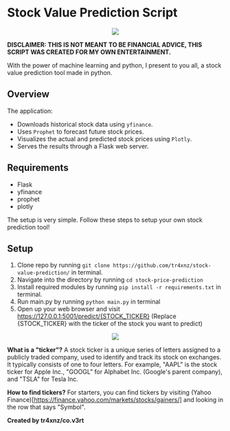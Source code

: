 # Stock Value Prediction Script

<p align="center">
  <img src="https://github.com/user-attachments/assets/135d4a5f-8bfb-49b5-b9f0-a37f0c3a5fde">
</p>

**DISCLAIMER: THIS IS NOT MEANT TO BE FINANCIAL ADVICE, THIS SCRIPT WAS CREATED FOR MY OWN ENTERTAINMENT.**

With the power of machine learning and python, I present to you all, a stock value prediction tool made in python.

## Overview

The application:
- Downloads historical stock data using `yfinance`.
- Uses `Prophet` to forecast future stock prices.
- Visualizes the actual and predicted stock prices using `Plotly`.
- Serves the results through a Flask web server.

## Requirements

- Flask
- yfinance
- prophet
- plotly

The setup is very simple. Follow these steps to setup your own stock prediction tool!

## Setup ##
1. Clone repo by running ```git clone https://github.com/tr4xnz/stock-value-prediction/``` in terminal.
2. Navigate into the directory by running ```cd stock-price-prediction```
3. Install required modules by running ```pip install -r requirements.txt``` in terminal.
4. Run main.py by running ```python main.py``` in terminal
5. Open up your web browser and visit https://127.0.0.1:5001/predict/{STOCK_TICKER} (Replace {STOCK_TICKER} with the ticker of the stock you want to predict)

<p align="center">
  <img src="https://github.com/user-attachments/assets/43465fa0-6c80-422e-b436-5908e024972c">
</p>


**What is a "ticker"?**
A stock ticker is a unique series of letters assigned to a publicly traded company, used to identify and track its stock on exchanges. It typically consists of one to four letters. For example, "AAPL" is the stock ticker for Apple Inc., "GOOGL" for Alphabet Inc. (Google's parent company), and "TSLA" for Tesla Inc.

**How to find tickers?**
For starters, you can find tickers by visiting (Yahoo Finance)[https://finance.yahoo.com/markets/stocks/gainers/] and looking in the row that says "Symbol".

**Created by tr4xnz/co.v3rt**
